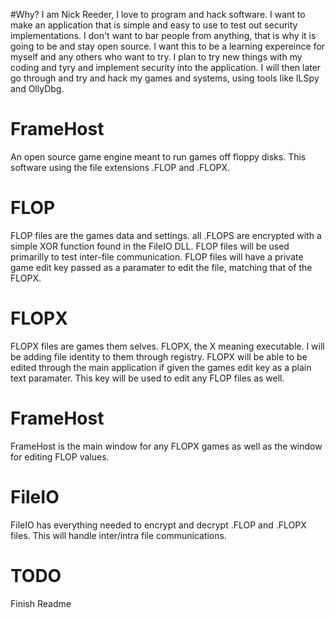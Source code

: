 #Why?
I am Nick Reeder, I love to program and hack software. I want to make an application that is simple and easy to use to test out security implementations. I don't want to bar people from anything, that is why it is going to be and stay open source. I want this to be a learning expereince for myself and any others who want to try. 
I plan to try new things with my coding and tyry and implement security into the application. I will then later go through and try and hack my games and systems, using tools like ILSpy and OllyDbg.
# FrameHost
An open source game engine meant to run games off floppy disks. This software using the file extensions .FLOP and .FLOPX.
# FLOP
FLOP files are the games data and settings. all .FLOPS are encrypted with a simple XOR function found in the FileIO DLL. FLOP files will be used primarilly to test inter-file communication. FLOP files will have a private game edit key passed as a paramater to edit the file, matching that of the FLOPX.
# FLOPX
FLOPX files are games them selves. FLOPX, the X meaning executable. I will be adding file identity to them through registry. FLOPX will be able to be edited through the main application if given the games edit key as a plain text paramater. This key will be used to edit any FLOP files as well.
# FrameHost
FrameHost is the main window for any FLOPX games as well as the window for editing FLOP values.
# FileIO
FileIO has everything needed to encrypt and decrypt .FLOP and .FLOPX files. This will handle inter/intra file communications.
# TODO
Finish Readme
